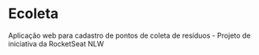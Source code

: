 # Ecoleta
Aplicação web para cadastro de pontos de coleta de resíduos - Projeto de iniciativa da RocketSeat NLW
